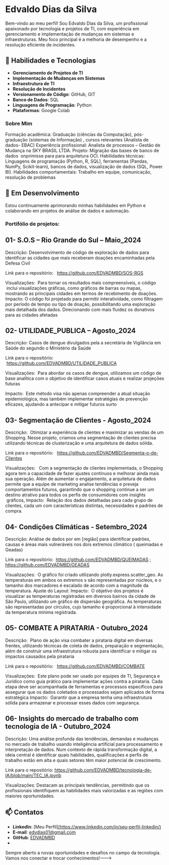 # Edvaldo Dias da Silva

Bem-vindo ao meu perfil! Sou Edvaldo Dias da Silva, um profissional apaixonado por tecnologia e projetos de TI, com experiência em gerenciamento e implementação de mudanças em sistemas e infraestruturas. Meu foco principal é a melhoria de desempenho e a resolução eficiente de incidentes.

## 🚀 Habilidades e Tecnologias

- **Gerenciamento de Projetos de TI**
- **Implementação de Mudanças em Sistemas**
- **Infraestrutura de TI**
- **Resolução de Incidentes**
- **Versionamento de Código**: GitHub, GIT
- **Banco de Dados**: SQL
- **Linguagens de Programação**: Python
- **Plataformas**: Google Colab

### Sobre Mim
Formação      acadêmica: Graduação (ciências da Computação), pós-graduação (sistemas      de Informação) , cursos relevantes (Analista de dados- EBAC)
Experiência      profissional: Analista de      processos – Gestão de Mudança na SKY BRASIL LTDA. Projeto: Migração das bases de banco de dados  onprimisse para para arquitetura OCI.
Habilidades      técnicas: Linguagens de programação (Python, R, SQL), ferramentas      (Pandas, NumPy, Scikit-learn), bancos de dados, visualização de dados (SQL,      Power BI).
Habilidades comportamentais: Trabalho em equipe, comunicação, resolução de problemas



## 🌱 Em Desenvolvimento

Estou continuamente aprimorando minhas habilidades em Python e colaborando em projetos de análise de dados e automação.

### Portifólio de projetos: 

 ## 01- S.O.S – Rio Grande do Sul – Maio_2024
Descrição: Desenvolvimento de código de exploração de dados para identificar as cidades que mais receberam doações encaminhadas pela Defesa Civil

Link para o repositório:   https://github.com/EDVADMBD/SOS-RGS

Visualizações:  Para tornar os resultados mais compreensíveis, o código  inclui visualizações gráficas, como gráficos de barras ou mapas, mostrando as principais cidades em 
termos de recebimento de doações.
Impacto: O código foi projetado para permitir interatividade, como filtragem por período de tempo ou tipo de doação, possibilitando uma exploração mais detalhada dos dados.  Direcionando com mais fluidez os donativos para as cidades afetadas

## 02- UTILIDADE_PUBLICA – Agosto_2024
Descrição: Casos de dengue divulgados pela a secretária de Vigilância em Saúde do segundo o Ministério da Saúde

Link para o repositório:  https://github.com/EDVADMBD/UTILIDADE_PUBLICA

Visualizações:  Para abordar os casos de dengue, utilizamos um código de base analítica com o objetivo de identificar casos atuais e realizar projeções futuras

Impacto:  Este método visa não apenas compreender a atual situação epidemiológica, mas também implementar estratégias de prevenção eficazes, ajudando a antecipar e mitigar futuros surto

## 03- Segmentação de Clientes - Agosto_2024
Descrição:  Otimizar a experiência de clientes e maximizar as vendas de um Shopping. Nesse projeto, criamos uma segmentação de clientes precisa utilizando técnicas de clusterização e uma arquitetura de dados sólida.

Link para o repositório:   https://github.com/EDVADMBD/Segmenta-o-de-Clientes

Visualizações:   Com a segmentação de clientes implementada, o Shopping agora tem a capacidade de fazer ajustes contínuos e melhorar ainda mais sua operação. Além de aumentar o engajamento, a arquitetura de dados permite que a equipe de marketing analise tendências e preveja comportamentos futuros, garantindo que o shopping continue a ser um destino atrativo para todos os perfis de consumidores com insights  gráficos,
Impacto:  Relação dos dados detalhadas para cada grupo de clientes, cada um com características distintas, necessidades e padrões de compra.

## 04- Condições Climáticas - Setembro_2024
Descrição: Análise de dados por em [região] para identificar padrões, causas e áreas mais vulneráveis nos dois extremos climático ( queimadas e Geadas)

Link para o repositório:  https://github.com/EDVADMBD/QUEIMADAS ; https://github.com/EDVADMBD/GEADAS

Visualizações:  O gráfico foi criado utilizando plotly.express.scatter_geo. As temperaturas em ambos os extremos s são representadas por núcleos, e o tamanho dos marcadores é escalado de acordo com a magnitude da temperatura. Ajuste do Layout:
Impacto:  O objetivo dos projetos é visualizar as temperaturas registradas em diversos bairros da cidade de São Paulo, utilizando um gráfico de dispersão geográfica. As temperaturas são representadas por círculos, cujo tamanho é proporcional à intensidade da temperatura mínima registrada.

## 05- COMBATE A PIRATARIA - Outubro_2024
Descrição:  Plano de ação visa combater a pirataria digital em diversas frentes, utilizando técnicas de coleta de dados, preparação e segmentação, além de construir uma infraestrutura robusta para identificar e mitigar os impactos causados pela pirataria

Link para o repositório:   https://github.com/EDVADMBD/COMBATE

Visualizações:  Este plano pode ser usado por equipes de TI, Segurança e Jurídico como guia prático para implementar ações contra a pirataria. Cada etapa deve ser acompanhada de ferramentas e processos específicos para assegurar que os dados coletados e processados sejam aplicados de forma estratégica
Impacto:  Garantir que a empresa tenha uma infraestrutura sólida para armazenar e processar esses dados com segurança.

## 06- Insights do mercado de trabalho com tecnologia de IA - Outubro_2024
Descrição:  Uma análise profunda das tendências, demandas e mudanças no mercado de trabalho usando inteligência artificial para processamento e interpretação de dados. Num contexto de rápida transformação digital, a ideia central é identificar quais habilidades, qualificações e perfis de trabalho estão em alta e quais setores têm maior potencial de crescimento.

Link para o repositório: https://github.com/EDVADMBD/tecnologia-de-IA/blob/main/TEC_IA.ipynb

Visualizações: Destacam as principais tendências, permitindo que os profissionais identifiquem as habilidades mais valorizadas e as regiões com maiores oportunidades.


## 📫 Contatos

- **LinkedIn**: [Meu Perfil][(https://www.linkedin.com/in/seu-perfil-linkedin/)](https://www.linkedin.com/in/edvaldo-dias-da-silva-5b763423/)
- **E-mail**: edvdias01@gmail.com
- **GitHub**: [EDVADMBD](https://github.com/EDVADMBD)
-

Sempre aberto a novas oportunidades e desafios no campo da tecnologia. Vamos nos conectar e trocar conhecimentos!--->
